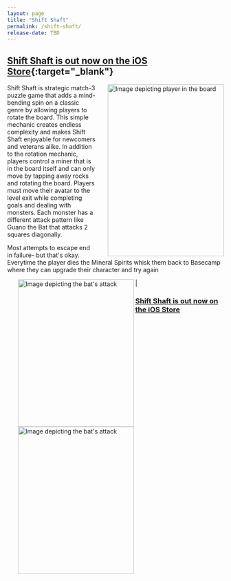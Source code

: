 ```yaml
---
layout: page
title: "Shift Shaft"
permalink: /shift-shaft/
release-date: TBD
---
```


<style>
img {
    padding-left: 25px;
}
td, th {
   border: none!important;
}

</style>

## [Shift Shaft is out now on the iOS Store](https://apps.apple.com/us/app/shift-shaft/id1387207777){:target="_blank"}

<img align="right" src="./../images/this-is-you.png" width="270" height="399" alt="Image depicting player in the board"/>
Shift Shaft is strategic match-3 puzzle game that adds a mind-bending spin on a classic genre by allowing players to rotate the board.  This simple mechanic creates endless complexity and makes Shift Shaft enjoyable for newcomers and veterans alike. In addition to the rotation mechanic, players control a miner that is in the board itself and can only move by tapping away rocks and rotating the board. Players must move their avatar to the level exit while completing goals and dealing with monsters.  Each monster has a different attack pattern like Guano the Bat that attacks 2 squares diagonally.

Most attempts to escape end in failure- but that's okay. Everytime the player dies the Mineral Spirits whisk them back to Basecamp where they can upgrade their character and try again


<img align="left" src="./../images/guano.png" width="270" height="341.5" alt="Image depicting the bat's attack"/> | <img align="left" src="./../images/basecamp.png" width="270" height="341.5" alt="Image depicting the bat's attack"/>





### [Shift Shaft is out now on the iOS Store](https://apps.apple.com/us/app/shift-shaft/id1387207777)
